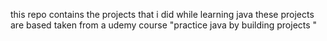 this repo contains the projects that i did while learning java 
these projects are based taken from a udemy course "practice java by building projects "
